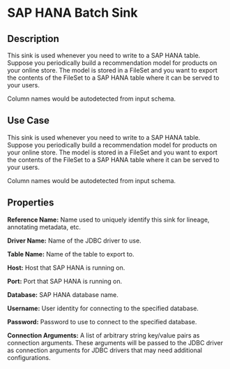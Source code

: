 # SAP HANA Batch Sink


Description
-----------

This sink is used whenever you need to write to a SAP HANA table.
Suppose you periodically build a recommendation model for products on your online store.
The model is stored in a FileSet and you want to export the contents
of the FileSet to a SAP HANA table where it can be served to your users.

Column names would be autodetected from input schema.


Use Case
--------
This sink is used whenever you need to write to a SAP HANA table.
Suppose you periodically build a recommendation model for products on your online store.
The model is stored in a FileSet and you want to export the contents
of the FileSet to a SAP HANA table where it can be served to your users.

Column names would be autodetected from input schema.



Properties
----------

**Reference Name:** Name used to uniquely identify this sink for lineage, annotating metadata, etc.

**Driver Name:** Name of the JDBC driver to use.

**Table Name:** Name of the table to export to.

**Host:** Host that SAP HANA is running on.

**Port:** Port that SAP HANA is running on.

**Database:** SAP HANA database name.

**Username:** User identity for connecting to the specified database.

**Password:** Password to use to connect to the specified database.

**Connection Arguments:** A list of arbitrary string key/value pairs as connection arguments. These arguments
will be passed to the JDBC driver as connection arguments for JDBC drivers that may need additional configurations.